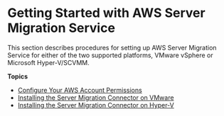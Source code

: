 # Getting Started with AWS Server Migration Service<a name="SMS_setup"></a>

This section describes procedures for setting up AWS Server Migration Service for either of the two supported platforms, VMware vSphere or Microsoft Hyper\-V/SCVMM\.

**Topics**
+ [Configure Your AWS Account Permissions](IAM_setup.md)
+ [Installing the Server Migration Connector on VMware](VMware.md)
+ [Installing the Server Migration Connector on Hyper\-V](HyperV.md)